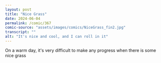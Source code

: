 ```yaml
---
layout: post
title: "Nice Grass"
date: 2024-06-04
permalink: /comic/367
comic-source: "assets/images/comics/NiceGrass_fin2.jpg"
transcript: ""
alt: "It's nice and cool, and I can roll in it"
---
```

On a warm day, it's very difficult to make any progress when there is some nice grass
